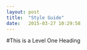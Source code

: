 ```yaml
---
layout: post
title:  "Style Guide"
date:   2015-03-27 10:29:58
---
```


#This is a Level One Heading